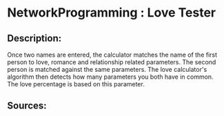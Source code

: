 # NetworkProgramming : Love Tester

## Description:

Once two names are entered, the calculator matches the name of the first person to love, romance and relationship related parameters. The second person is matched against the same parameters. The love calculator's algorithm then detects how many parameters you both have in common. The love percentage is based on this parameter.

## Sources:
